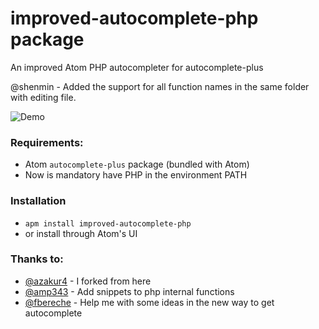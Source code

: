 # improved-autocomplete-php package
An improved Atom PHP autocompleter for autocomplete-plus

@shenmin - Added the support for all function names in the same folder with editing file.

![Demo](https://raw.github.com/Azakur4/autocomplete-php/master/assets/img/demo.gif)

### Requirements:
- Atom `autocomplete-plus` package (bundled with Atom)
- Now is mandatory have PHP in the environment PATH

### Installation
- `apm install improved-autocomplete-php`
- or install through Atom's UI

### Thanks to:
- [@azakur4](https://github.com/azakur4) - I forked from here
- [@amp343](https://github.com/amp343) - Add snippets to php internal functions
- [@fbereche](https://github.com/fbereche) - Help me with some ideas in the new way to get autocomplete
